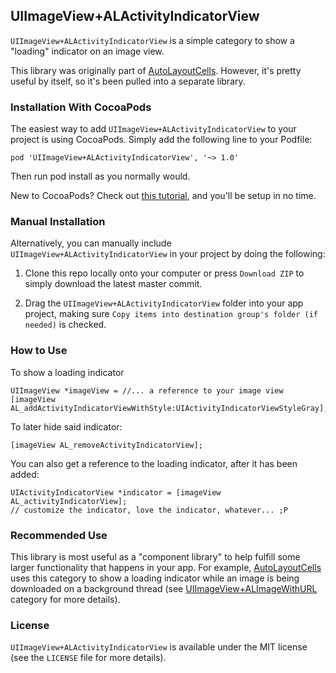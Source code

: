 ## UIImageView+ALActivityIndicatorView

`UIImageView+ALActivityIndicatorView` is a simple category to show a "loading" indicator on an image view.

This library was originally part of <a href="https://github.com/JRG-Developer/AutoLayoutCells">AutoLayoutCells</a>. However, it's pretty useful by itself, so it's been pulled into a separate library.

### Installation With CocoaPods

The easiest way to add `UIImageView+ALActivityIndicatorView` to your project is using CocoaPods. Simply add the following line to your Podfile:

    pod 'UIImageView+ALActivityIndicatorView', '~> 1.0'

Then run pod install as you normally would.

New to CocoaPods? Check out <a href="http://www.raywenderlich.com/97014/use-cocoapods-with-swift">this tutorial</a>, and you'll be setup in no time.

### Manual Installation

Alternatively, you can manually include `UIImageView+ALActivityIndicatorView` in your project by doing the following:

1) Clone this repo locally onto your computer or press `Download ZIP` to simply download the latest master commit.

2) Drag the `UIImageView+ALActivityIndicatorView` folder into your app project, making sure `Copy items into destination group's folder (if needed)` is checked.

### How to Use

To show a loading indicator

    UIImageView *imageView = //... a reference to your image view
    [imageView AL_addActivityIndicatorViewWithStyle:UIActivityIndicatorViewStyleGray];

To later hide said indicator:

    [imageView AL_removeActivityIndicatorView];

You can also get a reference to the loading indicator, after it has been added:

    UIActivityIndicatorView *indicator = [imageView AL_activityIndicatorView];
    // customize the indicator, love the indicator, whatever... ;P

### Recommended Use

This library is most useful as a "component library" to help fulfill some larger functionality that happens in your app. For example, <a href="https://github.com/JRG-Developer/AutoLayoutCells">AutoLayoutCells</a> uses this category to show a loading indicator while an image is being downloaded on a background thread (see <a href="https://github.com/JRG-Developer/AutoLayoutCells/blob/master/AutoLayoutCells/SharedCategories/UIImageView%2BALImageWithURL.h">UIImageView+ALImageWithURL</a> category for more details).

### License

`UIImageView+ALActivityIndicatorView` is available under the MIT license (see the `LICENSE` file for more details).
